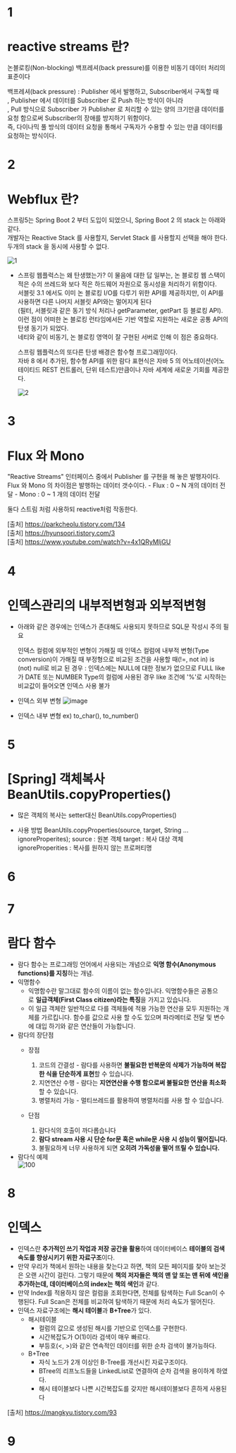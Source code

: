 # 1
# reactive streams 란?
  논블로킹(Non-blocking) 백프레셔(back pressure)를 이용한 비동기 데이터 처리의 표준이다
  
  백프레셔(back pressure) : Publisher 에서 발행하고, Subscriber에서 구독할 때  
  , Publisher 에서 데이터를 Subscriber 로 Push 하는 방식이 아니라   
  , Pull 방식으로 Subscriber 가 Publisher 로 처리할 수 있는 양의 크기만큼 데이터를 요청 함으로써 Subscriber의 장애를 방지하기 위함이다.   
  즉, 다이나믹 풀 방식의 데이터 요청을 통해서 구독자가 수용할 수 있는 만큼 데이터를 요청하는 방식이다.   

# 2
# Webflux 란?
  스프링5는 Spring Boot 2 부터 도입이 되었으니, Spring Boot 2 의 stack 는 아래와 같다.   
  개발자는 Reactive Stack 를 사용할지, Servlet Stack 를 사용할지 선택을 해야 한다. 두개의 stack 을 동시에 사용할 수 없다.
  
  ![1](https://user-images.githubusercontent.com/20812458/144557919-9cd4f741-ed00-486e-8e00-aa9e9ffb37ab.png)
  
  * 스프링 웹플럭스는 왜 탄생했는가?
    이 물음에 대한 답 일부는, 논 블로킹 웹 스택이 적은 수의 쓰레드와 보다 적은 하드웨어 자원으로 동시성을 처리하기 위함이다.   
    서블릿 3.1 에서도 이미 논 블로킹 I/O를 다루기 위한 API를 제공하지만, 이 API를 사용하면 다른 나머지 서블릿 API와는 멀어지게 된다   
    (필터, 서블릿과 같은 동기 방식 처리나 getParameter, getPart 등 블로킹 API).   
    이런 점이 어떠한 논 블로킹 런타임에서든 기반 역할로 지원하는 새로운 공통 API의 탄생  동기가 되었다.   
    네티와 같이 비동기, 논 블로킹 영역이 잘 구현된 서버로 인해 이 점은 중요하다.   
    
    스프링 웹플럭스의 또다른 탄생 배경은 함수형 프로그래밍이다.   
    자바 8 에서 추가된, 함수형 API를 위한 람다 표현식은 자바 5 의 어노테이션(어노테이티드 REST 컨트롤러, 단위 테스트)만큼이나 자바 세계에 새로운 기회를 제공한다.   
    
    ![2](https://user-images.githubusercontent.com/20812458/144559369-a615efb2-f38d-4dc9-9dfd-d9c1ab8c3a6d.png)
  
# 3
# Flux 와 Mono

  "Reactive Streams" 인터페이스 중에서 Publisher 를 구현을 해 놓은 발행자이다.
  Flux 와 Mono 의 차이점은 발행하는 데이터 갯수이다.
    - Flux : 0 ~ N 개의 데이터 전달
    - Mono : 0 ~ 1 개의 데이터 전달
    
   둘다 스트림 처럼 사용하되 reactive처럼 작동한다.
   

[출처] https://parkcheolu.tistory.com/134   
[출처] https://hyunsoori.tistory.com/3   
[출처] https://www.youtube.com/watch?v=4x1QRyMIjGU

# 4
# 인덱스관리의 내부적변형과 외부적변형

  * 아래와 같은 경우에는 인덱스가 존대해도 사용되지 못하므로 SQL문 작성시 주의 필요

    인덱스 컬럼에 외부적인 변형이 가해질 때
    인덱스 컬럼에 내부적 변형(Type conversion)이 가해질 때
    부정형으로 비교된 조건을 사용할 때(!=, not in)
    is (not) null로 비교 된 경우 : 인덱스에는 NULL에 대한 정보가 없으므로 FULL
    like가 DATE 또는 NUMBER Type의 컬럼에 사용된 경우
    like 조건에 '%'로 시작하는 비교값이 들어오면 인덱스 사용 불가

 * 인덱스 외부 변형
 ![image](https://user-images.githubusercontent.com/43867297/144713355-ad85c0f4-49b1-4cfa-ae9d-22b665f0e05b.png)

 * 인덱스 내부 변형 
 ex) to_char(), to_number()
  

# 5
# [Spring] 객체복사 BeanUtils.copyProperties()

 * 많은 객체의 복사는 setter대신 BeanUtils.copyProperties()

 * 사용 방법
   BeanUtils.copyProperties(source, target, String ... ignoreProperites);
   source : 원본 객체
   target :  복사 대상 객체
   ignoreProperities : 복사를 원하지 않는 프로퍼티명


# 6

# 7
# 람다 함수
- 람다 함수는 프로그래밍 언어에서 사용되는 개념으로 **익명 함수(Anonymous functions)를 지칭**하는 개념.
- 익명함수
    - 익명함수란 말그대로 함수의 이름이 없는 함수입니다. 익명함수들은 공통으로 **일급객체(First Class citizen)라는 특징**을 가지고 있습니다.
    - 이 일급 객체란 일반적으로 다를 객체들에 적용 가능한 연산을 모두 지원하는 개체를 가르킵니다. 함수를 값으로 사용 할 수도 있으며 파라메터로 전달 및 변수에 대입 하기와 같은 연산들이 가능합니다.
- 람다의 장단점
    - 장점
        1. 코드의 간결성 - 람다를 사용하면 **불필요한 반복문의 삭제가 가능하며 복잡한 식을 단순하게 표현**할 수 있습니다.
        2. 지연연산 수행 - 람다는 **지연연산을 수행 함으로써 불필요한 연산을 최소화** 할 수 있습니다.
        3. 병렬처리 가능 - 멀티쓰레드를 활용하여 병렬처리를 사용 할 수 있습니다.
        
    - 단점
        1. 람다식의 호출이 까다롭습니다
        2. **람다 stream 사용 시 단순 for문 혹은 while문 사용 시 성능이 떨어집니다.**
        3. 불필요하게 너무 사용하게 되면 **오히려 가독성을 떨어 뜨릴 수 있습니다.**
- 람다식 예제  
![100](https://user-images.githubusercontent.com/22884224/144715537-a1af8fbd-b911-4caf-9400-f683449fe6c6.png)


# 8
# 인덱스
- 인덱스란 **추가적인 쓰기 작업과 저장 공간을 활용**하여 데이터베이스 **테이블의 검색 속도를 향상시키기 위한 자료구조**이다.
- 만약 우리가 책에서 원하는 내용을 찾는다고 하면, 책의 모든 페이지를 찾아 보는것은 오랜 시간이 걸린다. 그렇기 때문에 **책의 저자들은 책의 맨 앞 또는 맨 뒤에 색인을 추가하는데, 데이터베이스의 index는 책의 색인**과 같다.
- 만약 Index를 적용하지 않은 컬럼을 조회한다면, 전체를 탐색하는 Full Scan이 수행된다. Full Scan은 전체를 비교하여 탐색하기 때문에 처리 속도가 떨어진다.
- 인덱스 자료구조에는 **해시 테이블**과 **B+Tree**가 있다.
    - 해시테이블
        - 컬럼의 값으로 생성된 해시를 기반으로 인덱스를 구현한다.
        - 시간복잡도가 O(1)이라 검색이 매우 빠르다.
        - 부등호(<, >)와 같은 연속적인 데이터를 위한 순차 검색이 불가능하다.
    - B+Tree
        - 자식 노드가 2개 이상인 B-Tree를 개선시킨 자료구조이다.
        - BTree의 리프노드들을 LinkedList로 연결하여 순차 검색을 용이하게 하였다.
        - 해시 테이블보다 나쁜 시간복잡도를 갖지만 해시테이블보다 흔하게 사용된다
    
[출처] https://mangkyu.tistory.com/93

# 9

